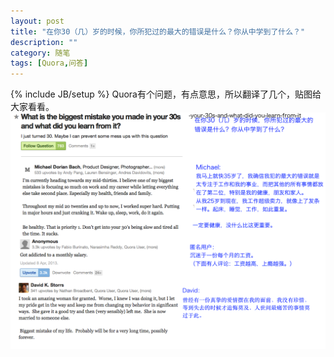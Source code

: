 ```yaml
---
layout: post
title: "在你30（几）岁的时候，你所犯过的最大的错误是什么？你从中学到了什么？"
description: ""
category: 随笔
tags: [Quora,问答]
---
```

{% include JB/setup %}
Quora有个问题，有点意思，所以翻译了几个，贴图给大家看看。
![quora](/assets/image/quora_30years_old.png)

